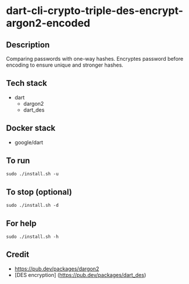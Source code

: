 # dart-cli-crypto-triple-des-encrypt-argon2-encoded

## Description
Comparing passwords with one-way hashes.
Encryptes password before encoding to ensure
unique and stronger hashes.

## Tech stack
- dart
  - dargon2
  - dart_des

## Docker stack
- google/dart

## To run
`sudo ./install.sh -u`

## To stop (optional)
`sudo ./install.sh -d`

## For help
`sudo ./install.sh -h`

## Credit
- https://pub.dev/packages/dargon2
- [DES encryption] (https://pub.dev/packages/dart_des)
